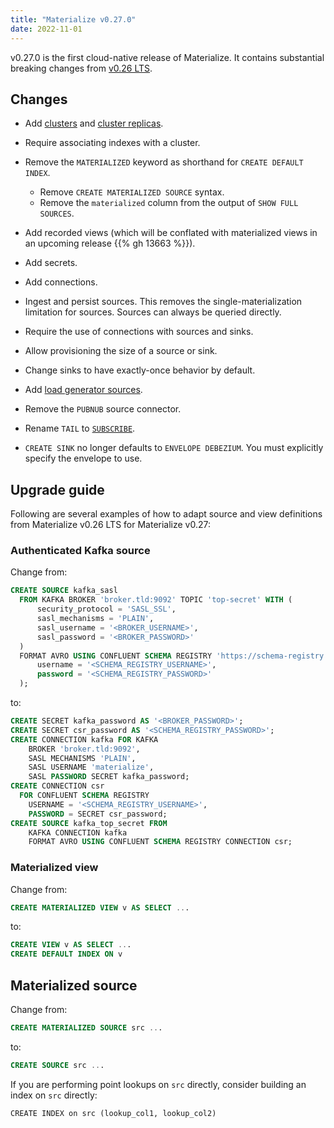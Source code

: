 ```yaml
---
title: "Materialize v0.27.0"
date: 2022-11-01
---
```


v0.27.0 is the first cloud-native release of Materialize. It contains
substantial breaking changes from [v0.26 LTS].

## Changes

* Add [clusters](/sql/create-cluster) and [cluster
  replicas](/sql/create-cluster-replica/).

* Require associating indexes with a cluster.

* Remove the `MATERIALIZED` keyword as shorthand for `CREATE DEFAULT INDEX`.

  * Remove `CREATE MATERIALIZED SOURCE` syntax.
  * Remove the `materialized` column from the output of `SHOW FULL SOURCES`.

* Add recorded views (which will be conflated with materialized views in an
  upcoming release {{% gh 13663 %}}).

* Add secrets.

* Add connections.

* Ingest and persist sources. This removes the single-materialization limitation
  for sources. Sources can always be queried directly.

* Require the use of connections with sources and sinks.

* Allow provisioning the size of a source or sink.

* Change sinks to have exactly-once behavior by default.

* Add [load generator sources](/sql/create-source/load-generator).

* Remove the `PUBNUB` source connector.

* Rename `TAIL` to [`SUBSCRIBE`](/sql/subscribe).

* `CREATE SINK` no longer defaults to `ENVELOPE DEBEZIUM`. You must explicitly
  specify the envelope to use.

## Upgrade guide

Following are several examples of how to adapt source and view definitions
from Materialize v0.26 LTS for Materialize v0.27:

### Authenticated Kafka source

Change from:

```sql
CREATE SOURCE kafka_sasl
  FROM KAFKA BROKER 'broker.tld:9092' TOPIC 'top-secret' WITH (
      security_protocol = 'SASL_SSL',
      sasl_mechanisms = 'PLAIN',
      sasl_username = '<BROKER_USERNAME>',
      sasl_password = '<BROKER_PASSWORD>'
  )
  FORMAT AVRO USING CONFLUENT SCHEMA REGISTRY 'https://schema-registry.tld' WITH (
      username = '<SCHEMA_REGISTRY_USERNAME>',
      password = '<SCHEMA_REGISTRY_PASSWORD>'
  );
```

to:

```sql
CREATE SECRET kafka_password AS '<BROKER_PASSWORD>';
CREATE SECRET csr_password AS '<SCHEMA_REGISTRY_PASSWORD>';
CREATE CONNECTION kafka FOR KAFKA
    BROKER 'broker.tld:9092',
    SASL MECHANISMS 'PLAIN',
    SASL USERNAME 'materialize',
    SASL PASSWORD SECRET kafka_password;
CREATE CONNECTION csr
  FOR CONFLUENT SCHEMA REGISTRY
    USERNAME = '<SCHEMA_REGISTRY_USERNAME>',
    PASSWORD = SECRET csr_password;
CREATE SOURCE kafka_top_secret FROM
    KAFKA CONNECTION kafka
    FORMAT AVRO USING CONFLUENT SCHEMA REGISTRY CONNECTION csr;
```

### Materialized view

Change from:

```sql
CREATE MATERIALIZED VIEW v AS SELECT ...
```

to:

```sql
CREATE VIEW v AS SELECT ...
CREATE DEFAULT INDEX ON v
```

## Materialized source

Change from:

```sql
CREATE MATERIALIZED SOURCE src ...
```

to:

```sql
CREATE SOURCE src ...
```

If you are performing point lookups on `src` directly, consider building an
index on `src` directly:

```
CREATE INDEX on src (lookup_col1, lookup_col2)
```

[v0.26 LTS]: https://materialize.com/docs/release-notes/#v0.26.4

